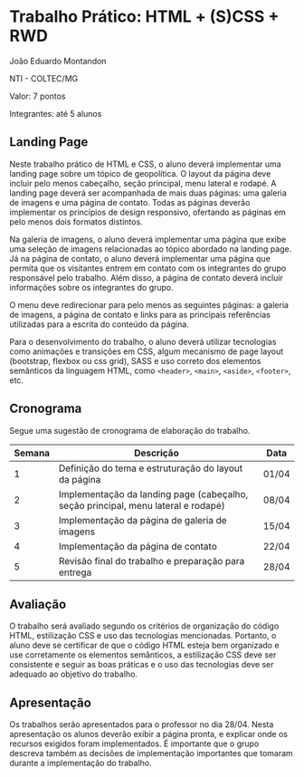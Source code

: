 # Trabalho Prático: HTML + (S)CSS + RWD

João Eduardo Montandon

NTI - COLTEC/MG

Valor: 7 pontos

Integrantes: até 5 alunos

## Landing Page

Neste trabalho prático de HTML e CSS, o aluno deverá implementar uma landing page sobre um tópico de geopolítica. 
O layout da página deve incluir pelo menos cabeçalho, seção principal, menu lateral e rodapé. 
A landing page deverá ser acompanhada de mais duas páginas: uma galeria de imagens e uma página de contato.
Todas as páginas deverão implementar os princípios de design responsivo, ofertando as páginas em pelo menos dois formatos distintos.

Na galeria de imagens, o aluno deverá implementar uma página que exibe uma seleção de imagens relacionadas ao tópico abordado na landing page. 
Já na página de contato, o aluno deverá implementar uma página que permita que os visitantes entrem em contato com os integrantes do grupo responsável pelo trabalho. 
Além disso, a página de contato deverá incluir informações sobre os integrantes do grupo.

O menu deve redirecionar para pelo menos as seguintes páginas: a galeria de imagens, a página de contato e links para as principais referências utilizadas para a escrita do conteúdo da página.

Para o desenvolvimento do trabalho, o aluno deverá utilizar tecnologias como animações e transições em CSS, algum mecanismo de page layout (bootstrap, flexbox ou css grid), SASS e uso correto dos elementos semânticos da linguagem HTML, como `<header>`, `<main>`, `<aside>`, `<footer>`, etc.

## Cronograma

Segue uma sugestão de cronograma de elaboração do trabalho.

| Semana |	Descrição | Data|
|---------|-----------|-----|
| 1 | Definição do tema e estruturação do layout da página |	01/04 |
| 2	| Implementação da landing page (cabeçalho, seção principal, menu lateral e rodapé) |	08/04 |
| 3	| Implementação da página de galeria de imagens	| 15/04 |
| 4	| Implementação da página de contato | 22/04 |
| 5	| Revisão final do trabalho e preparação para entrega | 28/04 |

## Avaliação

O trabalho será avaliado segundo os critérios de organização do código HTML, estilização CSS e uso das tecnologias mencionadas. 
Portanto, o aluno deve se certificar de que o código HTML esteja bem organizado e use corretamente os elementos semânticos, a estilização CSS deve ser consistente e seguir as boas práticas e o uso das tecnologias deve ser adequado ao objetivo do trabalho.

## Apresentação

Os trabalhos serão apresentados para o professor no dia 28/04. 
Nesta apresentação os alunos deverão exibir a página pronta, e explicar onde os recursos exigidos foram implementados.
É importante que o grupo descreva também as decisões de implementação importantes que tomaram durante a implementação do trabalho.